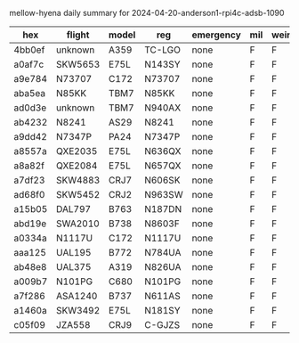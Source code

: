 mellow-hyena daily summary for 2024-04-20-anderson1-rpi4c-adsb-1090

|hex|flight|model|reg|emergency|mil|weirdo|
|--|--|--|--|--|--|--|
|4bb0ef|unknown|A359|TC-LGO|none|F|F|
|a0af7c|SKW5653|E75L|N143SY|none|F|F|
|a9e784|N73707|C172|N73707|none|F|F|
|aba5ea|N85KK|TBM7|N85KK|none|F|F|
|ad0d3e|unknown|TBM7|N940AX|none|F|F|
|ab4232|N8241|AS29|N8241|none|F|F|
|a9dd42|N7347P|PA24|N7347P|none|F|F|
|a8557a|QXE2035|E75L|N636QX|none|F|F|
|a8a82f|QXE2084|E75L|N657QX|none|F|F|
|a7df23|SKW4883|CRJ7|N606SK|none|F|F|
|ad68f0|SKW5452|CRJ2|N963SW|none|F|F|
|a15b05|DAL797|B763|N187DN|none|F|F|
|abd19e|SWA2010|B738|N8603F|none|F|F|
|a0334a|N1117U|C172|N1117U|none|F|F|
|aaa125|UAL195|B772|N784UA|none|F|F|
|ab48e8|UAL375|A319|N826UA|none|F|F|
|a009b7|N101PG|C680|N101PG|none|F|F|
|a7f286|ASA1240|B737|N611AS|none|F|F|
|a1460a|SKW3492|E75L|N181SY|none|F|F|
|c05f09|JZA558|CRJ9|C-GJZS|none|F|F|
